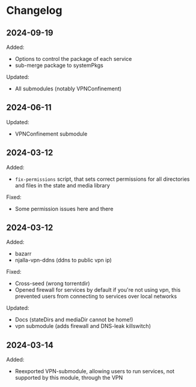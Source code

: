 # Changelog

## 2024-09-19

Added:
- Options to control the package of each service
- sub-merge package to systemPkgs

Updated:
- All submodules (notably VPNConfinement)

## 2024-06-11

Updated:
- VPNConfinement submodule

## 2024-03-12

Added:
- `fix-permissions` script, that sets correct permissions for all directories
  and files in the state and media library

Fixed:
- Some permission issues here and there

## 2024-03-12

Added:
- bazarr
- njalla-vpn-ddns (ddns to public vpn ip)

Fixed:
- Cross-seed (wrong torrentdir)
- Opened firewall for services by default if you're not using vpn, this prevented users from connecting to services over local networks

Updated:
- Docs (stateDirs and mediaDir cannot be home!)
- vpn submodule (adds firewall and DNS-leak killswitch)

## 2024-03-14

Added:
- Reexported VPN-submodule, allowing users to run services, not supported by this module, through the VPN
